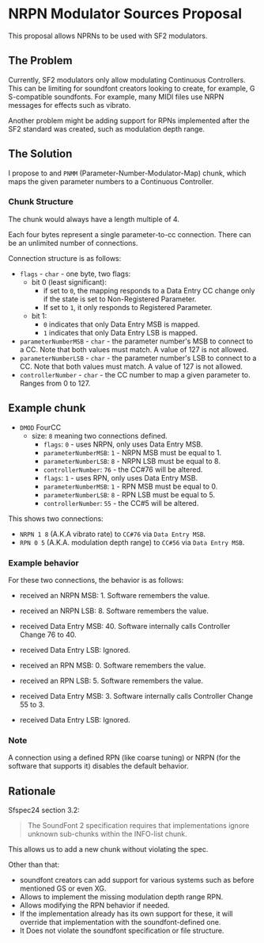 # NRPN Modulator Sources Proposal

This proposal allows NPRNs to be used with SF2 modulators.

## The Problem
Currently, SF2 modulators only allow modulating Continuous Controllers.
This can be limiting for soundfont creators looking to create, for example, G
S-compatible soundfonts. For example, many MIDI files use NRPN messages for effects such as vibrato.

Another problem might be adding support for RPNs implemented after the SF2 standard was created, 
such as modulation depth range.

## The Solution

I propose to and `PNMM` (Parameter-Number-Modulator-Map) chunk,
which maps the given parameter numbers to a Continuous Controller.

### Chunk Structure
The chunk would always have a length multiple of 4.

Each four bytes represent a single parameter-to-cc connection. 
There can be an unlimited number of connections.

Connection structure is as follows:
- `flags` - `char` - one byte, two flags:
  - bit 0 (least significant): 
    - if set to `0`, 
    the mapping responds to a Data Entry CC change only if the state is set to Non-Registered Parameter. 
    - If set to `1`, it only responds to Registered Parameter.
  - bit 1:
    - `0` indicates that only Data Entry MSB is mapped.
    - `1` indicates that only Data Entry LSB is mapped.
- `parameterNumberMSB` - `char` - the parameter number's MSB to connect to a CC. Note that both values must match. A value of 127 is not allowed.
- `parameterNumberLSB` - `char` - the parameter number's LSB to connect to a CC. Note that both values must match. A value of 127 is not allowed.
- `controllerNumber` - `char` - the CC number to map a given parameter to. Ranges from 0 to 127.

## Example chunk
- `DMOD` FourCC
  - size: `8` meaning two connections defined.
    - `flags`: `0` - uses NRPN, only uses Data Entry MSB.
    - `parameterNumberMSB`: `1` - NRPN MSB must be equal to 1.
    - `parameterNumberLSB`: `8` - NRPN LSB must be equal to 8.
    - `controllerNumber`: `76` - the CC#76 will be altered.
    - `flags`: `1` - uses RPN, only uses Data Entry MSB.
    - `parameterNumberMSB`: `1` - RPN MSB must be equal to 0.
    - `parameterNumberLSB`: `8` - RPN LSB must be equal to 5.
    - `controllerNumber`: `55` - the CC#5 will be altered.

This shows two connections:
- `NRPN 1 8` (A.K.A vibrato rate) to `CC#76` via `Data Entry MSB`.
- `RPN 0 5` (A.K.A. modulation depth range) to `CC#56` via `Data Entry MSB`.

### Example behavior
For these two connections, the behavior is as follows:
- received an NRPN MSB: 1. Software remembers the value.
- received an NRPN LSB: 8. Software remembers the value.
- received Data Entry MSB: 40. Software internally calls Controller Change 76 to 40.
- received Data Entry LSB: Ignored.

- received an RPN MSB: 0. Software remembers the value.
- received an RPN LSB: 5. Software remembers the value.
- received Data Entry MSB: 3. Software internally calls Controller Change 55 to 3.
- received Data Entry LSB: Ignored.

### Note
A connection using a defined RPN (like coarse tuning) or NRPN (for the software that supports it)
disables the default behavior.

## Rationale
Sfspec24 section 3.2:
> The SoundFont 2 specification requires that implementations ignore unknown sub-chunks within the INFO-list chunk.

This allows us to add a new chunk without violating the spec.

Other than that:
- soundfont creators can add support for various systems such as before mentioned GS or even XG.
- Allows to implement the missing modulation depth range RPN.
- Allows modifying the RPN behavior if needed.
- If the implementation already has its own support for these,
it will override that implementation with the soundfont-defined one.
- It Does not violate the soundfont specification or file structure.
